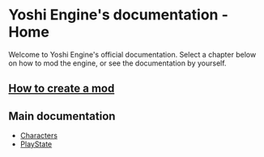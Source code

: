 # Yoshi Engine's documentation - Home
Welcome to Yoshi Engine's official documentation. Select a chapter below on how to mod the engine, or see the documentation by yourself.

## **[How to create a mod](mod/intro.md)**


## Main documentation
- [Characters](doc/chars.md)
- [PlayState](doc/playstate.md)

